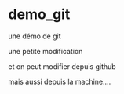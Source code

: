 demo_git
========

une démo de git

une petite modification


et on peut modifier depuis github

mais aussi depuis la machine....

